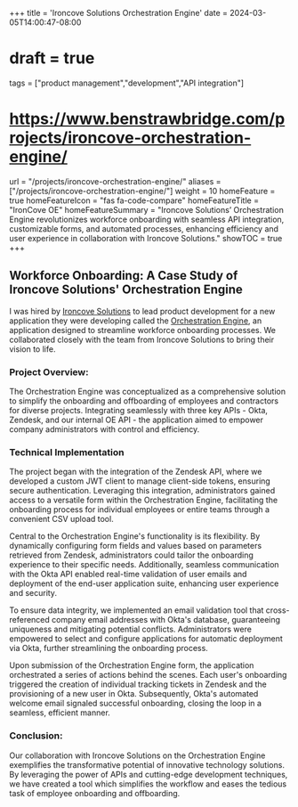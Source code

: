 +++
title = 'Ironcove Solutions Orchestration Engine'
date = 2024-03-05T14:00:47-08:00
# draft = true
tags = ["product management","development","API integration"]
# https://www.benstrawbridge.com/projects/ironcove-orchestration-engine/
url = "/projects/ironcove-orchestration-engine/"
aliases = ["/projects/ironcove-orchestration-engine/"]
weight = 10
homeFeature = true
homeFeatureIcon = "fas fa-code-compare"
homeFeatureTitle = "IronCove OE"
homeFeatureSummary = "Ironcove Solutions’ Orchestration Engine revolutionizes workforce onboarding with seamless API integration, customizable forms, and automated processes, enhancing efficiency and user experience in collaboration with Ironcove Solutions."
showTOC = true
+++

## Workforce Onboarding: A Case Study of Ironcove Solutions' Orchestration Engine

I was hired by [Ironcove Solutions](https://ironcovesolutions.com/) to lead product development for a new application they were developing called the [Orchestration Engine](https://ironcovesolutions.com/blog/zendesk-to-okta-as-an-onboarding-process/), an application designed to streamline workforce onboarding processes. We collaborated closely with the team from Ironcove Solutions to bring their vision to life.

### Project Overview:

The Orchestration Engine was conceptualized as a comprehensive solution to simplify the onboarding and offboarding of employees and contractors for diverse projects. Integrating seamlessly with three key APIs - Okta, Zendesk, and our internal OE API - the application aimed to empower company administrators with control and efficiency.

### Technical Implementation

The project began with the integration of the Zendesk API, where we developed a custom JWT client to manage client-side tokens, ensuring secure authentication. Leveraging this integration, administrators gained access to a versatile form within the Orchestration Engine, facilitating the onboarding process for individual employees or entire teams through a convenient CSV upload tool.

Central to the Orchestration Engine's functionality is its flexibility. By dynamically configuring form fields and values based on parameters retrieved from Zendesk, administrators could tailor the onboarding experience to their specific needs. Additionally, seamless communication with the Okta API enabled real-time validation of user emails and deployment of the end-user application suite, enhancing user experience and security.

To ensure data integrity, we implemented an email validation tool that cross-referenced company email addresses with Okta's database, guaranteeing uniqueness and mitigating potential conflicts. Administrators were empowered to select and configure applications for automatic deployment via Okta, further streamlining the onboarding process.

Upon submission of the Orchestration Engine form, the application orchestrated a series of actions behind the scenes. Each user's onboarding triggered the creation of individual tracking tickets in Zendesk and the provisioning of a new user in Okta. Subsequently, Okta's automated welcome email signaled successful onboarding, closing the loop in a seamless, efficient manner.

### Conclusion:

Our collaboration with Ironcove Solutions on the Orchestration Engine exemplifies the transformative potential of innovative technology solutions. By leveraging the power of APIs and cutting-edge development techniques, we have created a tool which simplifies the workflow and eases the tedious task of employee onboarding and offboarding.
